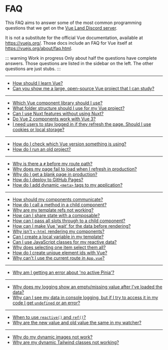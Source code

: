 # FAQ

This FAQ aims to answer some of the most common programming questions that we get on the [Vue Land Discord server](https://chat.vuejs.org/).

It is not a substitute for the official Vue documentation, available at <https://vuejs.org/>. Those docs include an FAQ for Vue itself at <https://vuejs.org/about/faq.html>.

::: warning Work in progress
Only about half the questions have complete answers. Those questions are listed in the sidebar on the left. The other questions are just stubs.
:::

---

<!-- Learning -->

- [How should I learn Vue?](learning-vue)
- [Can you show me a large, open-source Vue project that I can study?](large-example-applications)

---

<!-- New project decisions -->

- [Which Vue component library should I use?](component-library)
- [What folder structure should I use for my Vue project?](folder-structure)
- [Can I use Nuxt features without using Nuxt?](nuxt-features)
- [Do Vue 2 components work with Vue 3?](vue-2-components-in-vue-3)
- [I need users to stay logged in if they refresh the page. Should I use cookies or local storage?](cookies-local-storage)

---

<!-- Working with npm -->

- [How do I check which Vue version something is using?](checking-versions)
- [How do I run an old project?](running-old-projects)

---

<!-- Deployment -->

- [Why is there a `#` before my route path?](hash-before-route-path)
- [Why does my page fail to load when I refresh in production?](production-page-refresh)
- [Why do I get a blank page in production?](blank-page-in-production)
- [How do I deploy to GitHub Pages?](github-pages)
- [How do I add dynamic `<meta>` tags to my application?](dynamic-meta-tags)

---

<!-- Vue code patterns -->

- [How should my components communicate?](component-communication)
- [How do I call a method in a child component?](invoking-child-methods)
- [Why are my template refs not working?](template-refs)
- [How can I share state with a composable?](sharing-state)
- [How can I pass all slots through to a child component?](forwarding-slots)
- [How can I make Vue 'wait' for the data before rendering?](delaying-rendering)
- [Why isn't `v-html` rendering my components?](components-in-v-html)
- [Can I create a local variable in my template?](template-local-variables)
- [Can I use JavaScript classes for my reactive data?](reactivity-and-classes)
- [Why does selecting one item select them all?](independent-selections)
- [How do I create unique element ids with Vue?](unique-element-ids)
- [Why can't I use the current route in `App.vue`?](accessing-the-route)

---

<!-- Pinia -->

- [Why am I getting an error about 'no active Pinia'?](no-active-pinia)

---

<!-- Debugging -->

- [Why does my logging show an empty/missing value after I've loaded the data?](logging-after-loading)
- [Why can I see my data in console logging, but if I try to access it in my code I get `undefined` or an error?](logging-is-live)

---

<!-- Common Vue misunderstandings -->

- [When to use `reactive()` and `ref()`?](reactive-ref)
- [Why are the new value and old value the same in my watcher?](deep-watcher-values)

---

<!-- Common tooling problems -->

- [Why do my dynamic images not work?](dynamic-images)
- [Why are my dynamic Tailwind classes not working?](missing-tailwind-classes)
